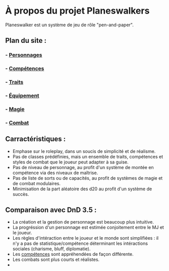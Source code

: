 # À propos du projet Planeswalkers  

Planeswalker est un système de jeu de rôle "pen-and-paper".  

## Plan du site :  


### - [Personnages](personnages/index.md)  
  
### - [Compétences]()  
  
### - [Traits](traits/index.md)  
  
### - [Équipement]()  
  
### - [Magie]()  
  
### - [Combat]()  
  

## Carractéristiques :  

- Emphase sur le roleplay, dans un soucis de simplicité et de réalisme.  
- Pas de classes prédéfinies, mais un ensemble de traits, compétences et styles de combat que le joueur peut adapter à sa guise.  
- Pas de niveau de personnage, au profit d'un système de montée en compétence via des niveaux de maîtrise.  
- Pas de liste de sorts ou de capacités, au profit de systèmes de magie et de combat modulaires.  
- Minimisation de la part aléatoire des d20 au profit d'un système de succès.  


## Comparaison avec DnD 3.5 :  

- La création et la gestion de personnage est beaucoup plus intuitive.  
- La progréssion d'un personnage est estimée conjoitement entre le MJ et le joueur.  
- Les règles d'intéraction entre le joueur et le monde sont simplifiées : il n'y a pas de statistique/compétence déterminant les intéractions sociales (charisme, bluff, diplomatie).  
- Les [compétences](competences/index.md) sont appréhendées de façon différente.  
- Les combats sont plus courts et réalistes.  
- 
